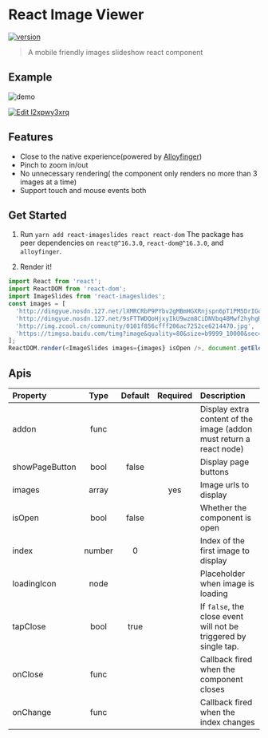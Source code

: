 # React Image Viewer

[![version](https://img.shields.io/npm/v/react-imageslides)](https://www.npmjs.com/package/react-imageslides)

> A mobile friendly images slideshow react component

## Example

![demo](demo/demo.gif)

[![Edit l2xpwy3xrq](https://codesandbox.io/static/img/play-codesandbox.svg)](https://codesandbox.io/s/l2xpwy3xrq?view=preview)

## Features

- Close to the native experience(powered by [Alloyfinger](https://github.com/AlloyTeam/AlloyFinger))
- Pinch to zoom in/out
- No unnecessary rendering( the component only renders no more than 3 images at a time)
- Support touch and mouse events both

## Get Started

1.  Run `yarn add react-imageslides react react-dom`
    The package has peer dependencies on `react@^16.3.0`, `react-dom@^16.3.0`, and `alloyfinger`.

2.  Render it!

```js
import React from 'react';
import ReactDOM from 'react-dom';
import ImageSlides from 'react-imageslides';
const images = [
  'http://dingyue.nosdn.127.net/lXMRCRbP9PYbv2gMBmHGXRnjspn6pT1PM5DrIGcEZSUTu1531904526913compressflag.jpeg',
  'http://dingyue.nosdn.127.net/9sFTTWDQoHjxyIkU9wzm8CiDNVbq48Mwf2hyhgRghxA5O1527909480497compressflag.jpeg',
  'http://img.zcool.cn/community/0101f856cfff206ac7252ce6214470.jpg',
  'https://timgsa.baidu.com/timg?image&quality=80&size=b9999_10000&sec=1503235534249&di=4c198d5a305627d12e5dae4c581c9e57&imgtype=0&src=http%3A%2F%2Fimg2.niutuku.com%2Fdesk%2Fanime%2F0529%2F0529-17277.jpg',
];
ReactDOM.render(<ImageSlides images={images} isOpen />, document.getElementById('root'));
```

## Apis

| Property       |  Type  | Default | Required | Description                                                         |
| :------------- | :----: | :-----: | :------: | :------------------------------------------------------------------ |
| addon          |  func  |         |          | Display extra content of the image (addon must return a react node) |
| showPageButton |  bool  |  false  |          | Display page buttons                                                |
| images         | array  |         |   yes    | Image urls to display                                               |
| isOpen         |  bool  |  false  |          | Whether the component is open                                       |
| index          | number |    0    |          | Index of the first image to display                                 |
| loadingIcon    |  node  |         |          | Placeholder when image is loading                                   |
| tapClose       |  bool  |  true   |          | If `false`, the close event will not be triggered by single tap.    |
| onClose        |  func  |         |          | Callback fired when the component closes                            |
| onChange       |  func  |         |          | Callback fired when the index changes                               |
